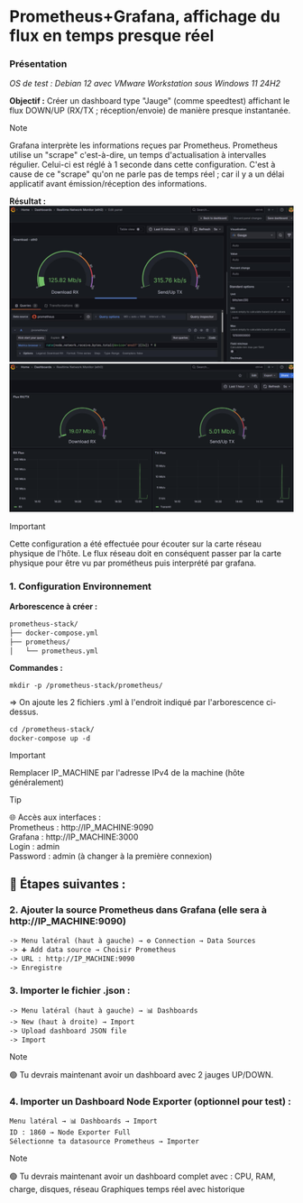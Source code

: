 # Prometheus+Grafana, affichage du flux en temps presque réel

### Présentation
_OS de test : Debian 12 avec VMware Workstation sous Windows 11 24H2_

**Objectif :** 
Créer un dashboard type "Jauge" (comme speedtest) affichant le flux DOWN/UP (RX/TX ; réception/envoie) de manière presque instantanée.

>[!NOTE]
> Grafana interprète les informations reçues par Prometheus.
> Prometheus utilise un "scrape" c'est-à-dire, un temps d'actualisation à intervalles régulier. Celui-ci est réglé à 1 seconde dans cette configuration.
> C'est à cause de ce "scrape" qu'on ne parle pas de temps réel ; car il y a un délai applicatif avant émission/réception des informations. 

**Résultat :**
![Résultats](https://github.com/NihyLix/supervision/blob/b218aec84d98769cebd037ddd224a581f5361950/image.png)
![Résultats](https://github.com/NihyLix/supervision/blob/main/preview.png)

>[!IMPORTANT]
>Cette configuration a été effectuée pour écouter sur la carte réseau physique de l'hôte.
>Le flux réseau doit en conséquent passer par la carte physique pour être vu par prométheus puis interprété par grafana.
>
### 1. Configuration Environnement
**Arborescence à créer :**
```
prometheus-stack/
├── docker-compose.yml
├── prometheus/
│   └── prometheus.yml
```
**Commandes :**
```
mkdir -p /prometheus-stack/prometheus/
```
=> On ajoute les 2 fichiers .yml à l'endroit indiqué par l'arborescence ci-dessus. 

```
cd /prometheus-stack/
docker-compose up -d
```

>[!IMPORTANT]
>Remplacer IP_MACHINE par l'adresse IPv4 de la machine (hôte généralement)

>[!TIP]
>🌐 Accès aux interfaces :<br>
>Prometheus : http://IP_MACHINE:9090<br>
>Grafana : http://IP_MACHINE:3000<br>
>Login : admin<br>
>Password : admin (à changer à la première connexion)<br>

## 🧭 Étapes suivantes :

### 2. Ajouter la source Prometheus dans Grafana (elle sera à http://IP_MACHINE:9090)


```
-> Menu latéral (haut à gauche) → ⚙️ Connection → Data Sources
-> ➕ Add data source → Choisir Prometheus
-> URL : http://IP_MACHINE:9090
-> Enregistre
```
### 3. Importer le fichier .json :
```
-> Menu latéral (haut à gauche) → 📊 Dashboards
-> New (haut à droite) → Import
-> Upload dashboard JSON file 
-> Import
```
>[!NOTE]
> 🟢 Tu devrais maintenant avoir un dashboard avec 2 jauges UP/DOWN.

### 4. Importer un Dashboard Node Exporter (optionnel pour test) :
```
Menu latéral → 📊 Dashboards → Import
ID : 1860 → Node Exporter Full
Sélectionne ta datasource Prometheus → Importer
```

>[!NOTE]
> 🟢 Tu devrais maintenant avoir un dashboard complet avec :
> CPU, RAM, charge, disques, réseau
> Graphiques temps réel avec historique

